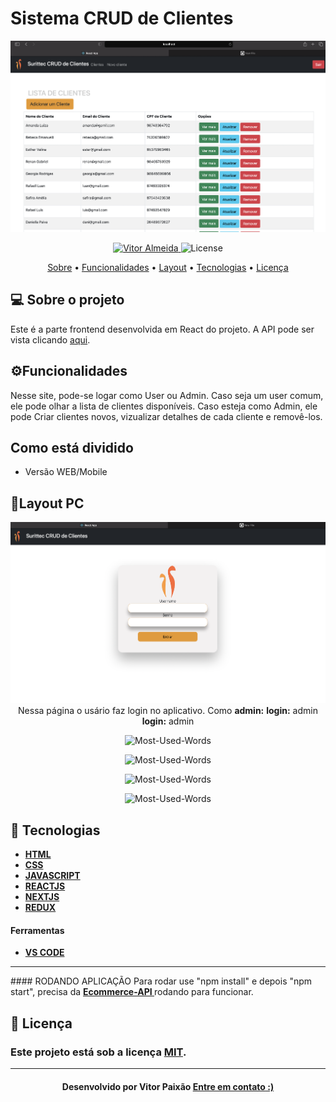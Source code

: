

<p align="center">
  <h1> Sistema CRUD de Clientes  </h1>
   <img src="https://github.com/vitorpaixaoa/React-CRUD-frontend/blob/master/public/project-imgs/Lista-de-Clientes.png" alt="Clientes" />
</p>

<!-- Badges -->
<p align="center">
   <a href="https://www.linkedin.com/in/alan-vitor-paix%C3%A3o-almeida-44651117b/">
      <img alt="Vitor Almeida" src="https://img.shields.io/badge/-Vitor Paixão-blue?style=flat&logo=Linkedin&logoColor=bluee" />
   </a>
  <img alt="License" src="https://img.shields.io/badge/license-MIT-blue">
</p>

<!-- Indice-->
<p align="center">
 <a href="#-sobre-o-projeto">Sobre</a> •
 <a href="#-Funcionalidades">Funcionalidades</a> • 
 <a href="#-Layout">Layout</a> •  
 <a href="#-Tecnologias">Tecnologias</a> • 
 <a href="#-licença">Licença</a>
</p>

<!--Sobre o projeto-->
## 💻 Sobre o projeto

Este é a parte frontend desenvolvida em React do projeto. A API pode ser vista clicando <a href="https://github.com/vitorpaixaoa/springboot-backend">aqui</a>.
<!--Funcionalidades-->
## ⚙️Funcionalidades

   Nesse site, pode-se logar como User ou Admin. Caso seja um user comum, ele pode olhar a lista de clientes disponíveis. Caso esteja como Admin, ele pode Criar clientes novos, vizualizar detalhes de cada cliente e removê-los.

<!--Funcionalidades-->
## Como está dividido
 - Versão WEB/Mobile

<!--layout-->
## 🎨Layout PC

<p align="center">
   <img src="https://github.com/vitorpaixaoa/React-CRUD-frontend/blob/master/public/project-imgs/Pagina-de-Login.png" alt="Página de Login" />
    Nessa página o usário faz login no aplicativo.
  Como <strong>admin:</strong>
        <strong>login:</strong> admin
        <strong>login:</strong> admin
  
</p>
<p align="center">
   <img src="https://github.com/vitorpaixaoa/siteEcommerce/blob/master/static/img-site/produto.png" alt="Most-Used-Words" />
</p>
<p align="center">
   <img src="https://github.com/vitorpaixaoa/siteEcommerce/blob/master/static/img-site/carrinho.png" alt="Most-Used-Words" />
</p>
<p align="center">
   <img src="https://github.com/vitorpaixaoa/siteEcommerce/blob/master/static/img-site/checkout.png" alt="Most-Used-Words" />
</p>
<p align="center">
   <img src="https://github.com/vitorpaixaoa/siteEcommerce/blob/master/static/img-site/area-cliente.png" alt="Most-Used-Words" />
</p>

<!--layout-->
## 🚀  Tecnologias
- [**HTML** ]()
- [**CSS**]()
- [**JAVASCRIPT**]()
- [**REACTJS**]()
- [**NEXTJS**]()
- [**REDUX**]()



#### Ferramentas
- [**VS CODE**]()
<hr/>
#### RODANDO APLICAÇÃO
Para rodar use "npm install" e depois "npm start", precisa da <a href="https://github.com/vitorpaixaoa/api_rest_ecommerce"> <strong> Ecommerce-API </strong> </a> rodando para funcionar.

<!--License session-->
## 📝 Licença
### Este projeto está sob a licença [MIT](./LICENSE).
---

<h4 align=center>Desenvolvido por Vitor Paixão <a href="https://www.linkedin.com/in/alan-vitor-paix%C3%A3o-almeida-44651117b/"> <strong>Entre em contato</strong> :)</a></a></h4>

